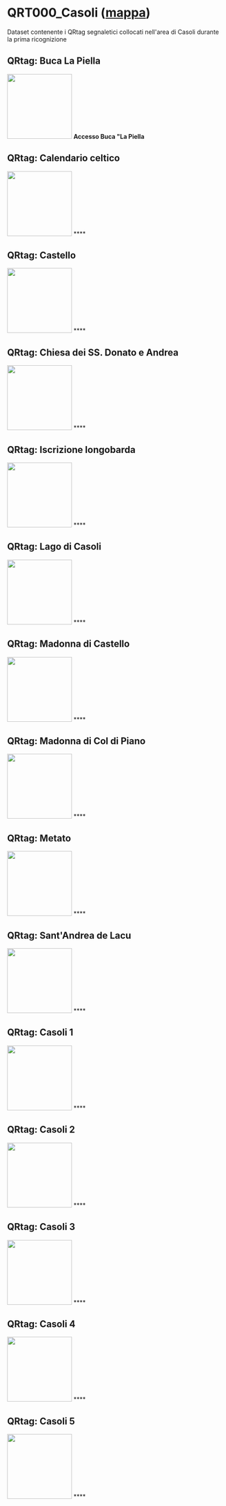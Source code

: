 # QRT000_Casoli ([mappa](https://umap.openstreetmap.fr/it/map/qrt000_casoli_1041683?scaleControl=false&miniMap=false&scrollWheelZoom=false&zoomControl=true&editMode=disabled&moreControl=true&searchControl=null&tilelayersControl=null&embedControl=null&datalayersControl=true&onLoadPanel=none&captionBar=false&captionMenus=true))
Dataset contenente i QRtag segnaletici collocati nell'area di Casoli durante la prima ricognizione
## QRtag: Buca La Piella
[<img src='qrtags/t5ysrm.png' width='150'/>](qrtags/t5ysrm.png) **Accesso Buca "La Piella**
## QRtag: Calendario celtico
[<img src='qrtags/my0kp8.png' width='150'/>](qrtags/my0kp8.png) ****
## QRtag: Castello
[<img src='qrtags/4l4r6y.png' width='150'/>](qrtags/4l4r6y.png) ****
## QRtag: Chiesa dei SS. Donato e Andrea
[<img src='qrtags/lwtyx6.png' width='150'/>](qrtags/lwtyx6.png) ****
## QRtag: Iscrizione longobarda
[<img src='qrtags/60m75s.png' width='150'/>](qrtags/60m75s.png) ****
## QRtag: Lago di Casoli
[<img src='qrtags/xqjpbk.png' width='150'/>](qrtags/xqjpbk.png) ****
## QRtag: Madonna di Castello
[<img src='qrtags/qlci89.png' width='150'/>](qrtags/qlci89.png) ****
## QRtag: Madonna di Col di Piano
[<img src='qrtags/3w44wr.png' width='150'/>](qrtags/3w44wr.png) ****
## QRtag: Metato
[<img src='qrtags/sbgnl0.png' width='150'/>](qrtags/sbgnl0.png) ****
## QRtag: Sant'Andrea de Lacu
[<img src='qrtags/fxq83v.png' width='150'/>](qrtags/fxq83v.png) ****
## QRtag: Casoli 1
[<img src='qrtags/5ahvp8.png' width='150'/>](qrtags/5ahvp8.png) ****
## QRtag: Casoli 2
[<img src='qrtags/kwr1wx.png' width='150'/>](qrtags/kwr1wx.png) ****
## QRtag: Casoli 3
[<img src='qrtags/hve4pj.png' width='150'/>](qrtags/hve4pj.png) ****
## QRtag: Casoli 4
[<img src='qrtags/mprs0w.png' width='150'/>](qrtags/mprs0w.png) ****
## QRtag: Casoli 5
[<img src='qrtags/e4n2js.png' width='150'/>](qrtags/e4n2js.png) ****

